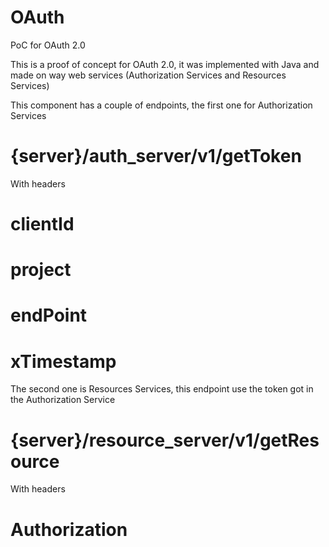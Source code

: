 # OAuth
PoC for OAuth 2.0

This is a proof of concept for OAuth 2.0, it was implemented with Java and made on way web services (Authorization Services and Resources Services)

This component has a couple of endpoints, the first one for Authorization Services

# {server}/auth_server/v1/getToken

With headers

# clientId
# project
# endPoint
# xTimestamp

The second one is Resources Services, this endpoint use the token got in the Authorization Service

# {server}/resource_server/v1/getResource

With headers

# Authorization
